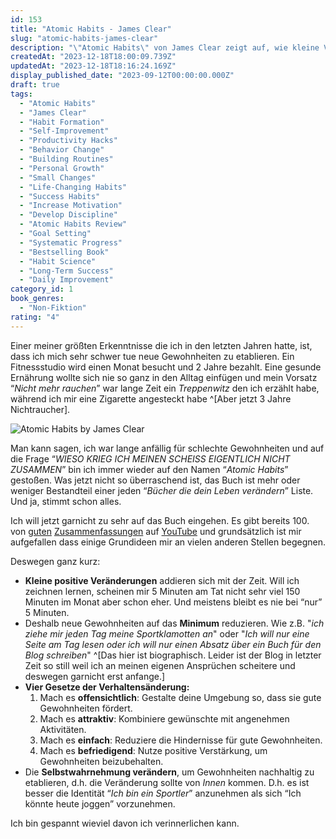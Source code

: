 ```yaml
---
id: 153
title: "Atomic Habits - James Clear"
slug: "atomic-habits-james-clear"
description: "\"Atomic Habits\" von James Clear zeigt auf, wie kleine Verhaltensänderungen durch die Anwendung von vier einfachen Prinzipien zu bemerkenswerten Ergebnissen führen können. Das Buch betont die Bedeutung von systematischen Strategien zur Gewohnheitsbildung und -verbesserung und wie diese das Erreichen persönlicher Ziele und langfristigen Erfolgs unterstützen."
createdAt: "2023-12-18T18:00:09.739Z"
updatedAt: "2023-12-18T18:16:24.169Z"
display_published_date: "2023-09-12T00:00:00.000Z"
draft: true
tags:
  - "Atomic Habits"
  - "James Clear"
  - "Habit Formation"
  - "Self-Improvement"
  - "Productivity Hacks"
  - "Behavior Change"
  - "Building Routines"
  - "Personal Growth"
  - "Small Changes"
  - "Life-Changing Habits"
  - "Success Habits"
  - "Increase Motivation"
  - "Develop Discipline"
  - "Atomic Habits Review"
  - "Goal Setting"
  - "Systematic Progress"
  - "Bestselling Book"
  - "Habit Science"
  - "Long-Term Success"
  - "Daily Improvement"
category_id: 1
book_genres:
  - "Non-Fiktion"
rating: "4"
---
```


Einer meiner größten Erkenntnisse die ich in den letzten Jahren hatte, ist, dass ich mich sehr schwer tue neue Gewohnheiten zu etablieren. Ein Fitnessstudio wird einen Monat besucht und 2 Jahre bezahlt. Eine gesunde Ernährung wollte sich nie so ganz in den Alltag einfügen und mein Vorsatz “_Nicht mehr rauchen_” war lange Zeit ein _Treppenwitz_ den ich erzählt habe, während ich mir eine Zigarette angesteckt habe ^[Aber jetzt 3 Jahre Nichtraucher]. 

![Atomic Habits by James Clear](https://res.cloudinary.com/dlsll9dkn/image/upload/v1702919054/Atomic_Habits_by_james_clear_3632d1a5dd.jpg)

Man kann sagen, ich war lange anfällig für schlechte Gewohnheiten und auf die Frage “_WIESO KRIEG ICH MEINEN SCHEISS EIGENTLICH NICHT ZUSAMMEN_” bin ich immer wieder auf den Namen “_Atomic Habits_” gestoßen. Was jetzt nicht so überraschend ist, das Buch ist mehr oder weniger Bestandteil einer jeden “_Bücher die dein Leben verändern_” Liste. Und ja, stimmt schon alles. 

<!--more-->

Ich will jetzt garnicht zu sehr auf das Buch eingehen. Es gibt bereits 100. von [guten](https://www.youtube.com/watch?v=YT7tQzmGRLA) [Zusammenfassungen](https://www.youtube.com/watch?v=w_vm5Fd50Nk) auf [YouTube](https://www.youtube.com/watch?v=btp-sbwb7zM) und grundsätzlich ist mir aufgefallen dass einige Grundideen mir an vielen anderen Stellen begegnen. 

Deswegen ganz kurz: 
- **Kleine positive Veränderungen** addieren sich mit der Zeit. Will ich zeichnen lernen, scheinen mir 5 Minuten am Tat nicht sehr viel 150 Minuten im Monat aber schon eher. Und meistens bleibt es nie bei “nur” 5 Minuten.
- Deshalb neue Gewohnheiten auf das **Minimum** reduzieren. Wie z.B. "_ich ziehe mir jeden Tag meine Sportklamotten an_" oder "_Ich will nur eine Seite am Tag lesen oder ich will nur einen Absatz über ein Buch für den Blog schreiben_" ^[Das hier ist biographisch. Leider ist der Blog in letzter Zeit so still weil ich an meinen eigenen Ansprüchen scheitere und deswegen garnicht erst anfange.]
- **Vier Gesetze der Verhaltensänderung:**
	1. Mach es **offensichtlich**: Gestalte deine Umgebung so, dass sie gute Gewohnheiten fördert.
	2. Mach es **attraktiv**: Kombiniere gewünschte mit angenehmen Aktivitäten.
	3. Mach es **einfach**: Reduziere die Hindernisse für gute Gewohnheiten.
	4. Mach es **befriedigend**: Nutze positive Verstärkung, um Gewohnheiten beizubehalten.
- Die **Selbstwahrnehmung verändern**, um Gewohnheiten nachhaltig zu etablieren, d.h. die Veränderung sollte von _Innen_ kommen. D.h. es ist besser die Identität “_Ich bin ein Sportler_” anzunehmen als sich “Ich könnte heute joggen” vorzunehmen. 

Ich bin gespannt wieviel davon ich verinnerlichen kann. 
